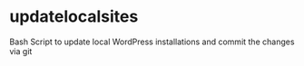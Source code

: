 # updatelocalsites
Bash Script to update local WordPress installations and commit the changes via git

